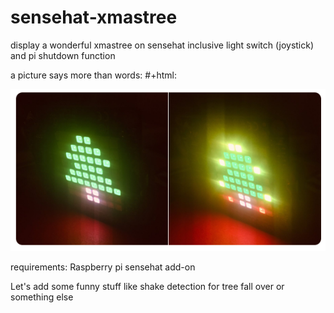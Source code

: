 # sensehat-xmastree
display a wonderful xmastree on sensehat inclusive light switch (joystick) and pi shutdown function

a picture says more than words:
#+html: <p align="center"><img src="https://github.com/Raspfarbend/sensehat-xmastree/blob/master/xmastree%20lights%20toggle.png" /></p>



requirements:
Raspberry pi
sensehat add-on


Let's add some funny stuff
like shake detection for tree fall over or something else
